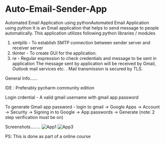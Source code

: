# Auto-Email-Sender-App

Automated Email Application using pythonAutomated Email Application using python
It is an Email application that helps to send message to people automatically. This application utilizes following python libraries / modules
1. smtplib - To establish SMTP connection between sender server and receiver server
2. tkinter - To create GUI for the application.
3. re - Regular expression to check credentials and message to be sent in application
The message sent by application will be received by Gmail, Outlook mail services etc. . Mail transmission is secured by TLS.

General Info...... 

IDE : Preferably pycharm community edition

Login crdential - A valid gmail username with gmail app password

To generate Gmail app password - login to gmail -> Google Apps -> Account -> Security -> Signing in to Google -> App passwords -> Generate (note: 2 step verification must be on)

Screenshots........
![App1](https://user-images.githubusercontent.com/107138473/201462043-a9484211-77dc-4156-bfb1-f495c9039e96.png)
![App3](https://user-images.githubusercontent.com/107138473/201462135-4e88970d-52d6-4f00-b911-1b21031d7bdd.png)








PS: This is done as part of a online course

